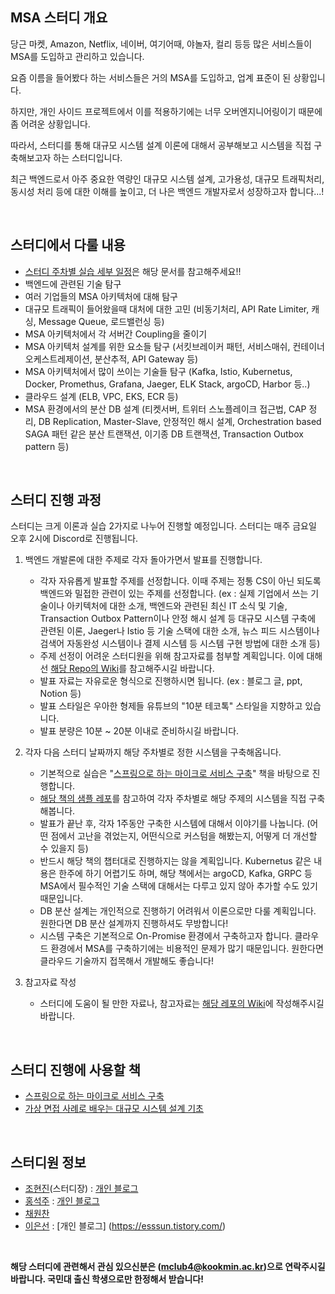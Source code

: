 ## MSA 스터디 개요

당근 마켓, Amazon, Netflix, 네이버, 여기어때, 야놀자, 컬리 등등 많은 서비스들이 MSA를 도입하고 관리하고 있습니다.

요즘 이름을 들어봤다 하는 서비스들은 거의 MSA를 도입하고, 업계 표준이 된 상황입니다.

하지만, 개인 사이드 프로젝트에서 이를 적용하기에는 너무 오버엔지니어링이기 때문에 좀 어려운 상황입니다.

따라서, 스터디를 통해 대규모 시스템 설계 이론에 대해서 공부해보고 시스템을 직접 구축해보고자 하는 스터디입니다.

최근 백엔드로서 아주 중요한 역량인 대규모 시스템 설계, 고가용성, 대규모 트래픽처리, 동시성 처리 등에 대한 이해를 높이고, 더 나은 백엔드 개발자로서 성장하고자 합니다...!

<br>

## 스터디에서 다룰 내용

- [스터디 주차별 실습 세부 일정](https://github.com/kookmin-msa-study/.github/wiki/%EC%A3%BC%EC%B0%A8%EB%B3%84-%EC%8A%A4%ED%84%B0%EB%94%94-%EC%A7%84%ED%96%89-%EC%9D%BC%EC%A0%95)은 해당 문서를 참고해주세요!!
- 백엔드에 관련된 기술 탐구
- 여러 기업들의 MSA 아키텍처에 대해 탐구
- 대규모 트래픽이 들어왔을때 대처에 대한 고민 (비동기처리, API Rate Limiter, 캐싱, Message Queue, 로드밸런싱 등)
- MSA 아키텍처에서 각 서버간 Coupling을 줄이기
- MSA 아키텍처 설계를 위한 요소들 탐구 (서킷브레이커 패턴, 서비스매쉬, 컨테이너 오케스트레제이션, 분산추적, API Gateway 등)
- MSA 아키텍처에서 많이 쓰이는 기술들 탐구 (Kafka, Istio, Kubernetus, Docker, Promethus, Grafana, Jaeger, ELK Stack, argoCD, Harbor 등..)
- 클라우드 설계 (ELB, VPC, EKS, ECR 등)
- MSA 환경에서의 분산 DB 설계 (티켓서버, 트위터 스노플레이크 접근법, CAP 정리, DB Replication, Master-Slave, 안정적인 해시 설계, Orchestration based SAGA 패턴 같은 분산 트랜잭션, 이기종 DB 트랜잭션, Transaction Outbox pattern 등)

<br>

## 스터디 진행 과정

스터디는 크게 이론과 실습 2가지로 나누어 진행할 예정입니다. 스터디는 매주 금요일 오후 2시에 Discord로 진행됩니다.

1. 백엔드 개발론에 대한 주제로 각자 돌아가면서 발표를 진행합니다.

   - 각자 자유롭게 발표할 주제를 선정합니다. 이때 주제는 정통 CS이 아닌 되도록 백엔드와 밀접한 관련이 있는 주제를 선정합니다. (ex : 실제 기업에서 쓰는 기술이나 아키텍처에 대한 소개, 백엔드와 관련된 최신 IT 소식 및 기술, Transaction Outbox Pattern이나 안정 해시 설계 등 대규모 시스템 구축에 관련된 이론, Jaeger나 Istio 등 기술 스택에 대한 소개, 뉴스 피드 시스템이나 검색어 자동완성 시스템이나 결제 시스템 등 시스템 구현 방법에 대한 소개 등)
   - 주제 선정이 어려운 스터디원을 위해 참고자료를 첨부할 계획입니다. 이에 대해선 [해당 Repo의 Wiki](https://github.com/kookmin-msa-study/.github/wiki)를 참고해주시길 바랍니다.
   - 발표 자료는 자유로운 형식으로 진행하시면 됩니다. (ex : 블로그 글, ppt, Notion 등)
   - 발표 스타일은 우아한 형제들 유튜브의 "10분 테코톡" 스타일을 지향하고 있습니다.
   - 발표 분량은 10분 ~ 20분 이내로 준비하시길 바랍니다.

2. 각자 다음 스터디 날짜까지 해당 주차별로 정한 시스템을 구축해옵니다.

   - 기본적으로 실습은 "[스프링으로 하는 마이크로 서비스 구축](https://www.yes24.com/Product/Goods/95593443)" 책을 바탕으로 진행합니다.
   - [해당 책의 샘플 레포](https://github.com/PacktPublishing/Hands-On-Microservices-with-Spring-Boot-and-Spring-Cloud)를 참고하여 각자 주차별로 해당 주제의 시스템을 직접 구축해봅니다.
   - 발표가 끝난 후, 각자 1주동안 구축한 시스템에 대해서 이야기를 나눕니다. (어떤 점에서 고난을 겪었는지, 어떤식으로 커스텀을 해봤는지, 어떻게 더 개선할 수 있을지 등)
   - 반드시 해당 책의 챕터대로 진행하지는 않을 계획입니다. Kubernetus 같은 내용은 한주에 하기 어렵기도 하며, 해당 책에서는 argoCD, Kafka, GRPC 등 MSA에서 필수적인 기술 스택에 대해서는 다루고 있지 않아 추가할 수도 있기 때문입니다.
   - DB 분산 설계는 개인적으로 진행하기 어려워서 이론으로만 다룰 계획입니다. 원한다면 DB 분산 설계까지 진행하셔도 무방합니다!
   - 시스템 구축은 기본적으로 On-Promise 환경에서 구축하고자 합니다. 클라우드 환경에서 MSA를 구축하기에는 비용적인 문제가 많기 때문입니다. 원한다면 클라우드 기술까지 접목해서 개발해도 좋습니다!

3. 참고자료 작성

   - 스터디에 도움이 될 만한 자료나, 참고자료는 [해당 레포의 Wiki](https://github.com/kookmin-msa-study/.github/wiki)에 작성해주시길 바랍니다.
    
<br>

## 스터디 진행에 사용할 책

- [스프링으로 하는 마이크로 서비스 구축](https://www.yes24.com/Product/Goods/95593443)
- [가상 면접 사례로 배우는 대규모 시스템 설계 기초](https://www.yes24.com/Product/Goods/102819435)

<br>

## 스터디원 정보

- [조현진](https://github.com/mclub4)(스터디장) : [개인 블로그](https://mclub4.tistory.com/)
- [홍석주](https://github.com/sukjuhong) : [개인 블로그](https://velog.io/@sukjuhong/posts)
- [채원찬](https://github.com/BlueBerrySoda)
- [이은선](https://github.com/Eun-sun-Lee) : [개인 블로그] (https://esssun.tistory.com/)

<br>

**해당 스터디에 관련해서 관심 있으신분은 (mclub4@kookmin.ac.kr)으로 연락주시길 바랍니다. 국민대 출신 학생으로만 한정해서 받습니다!**
